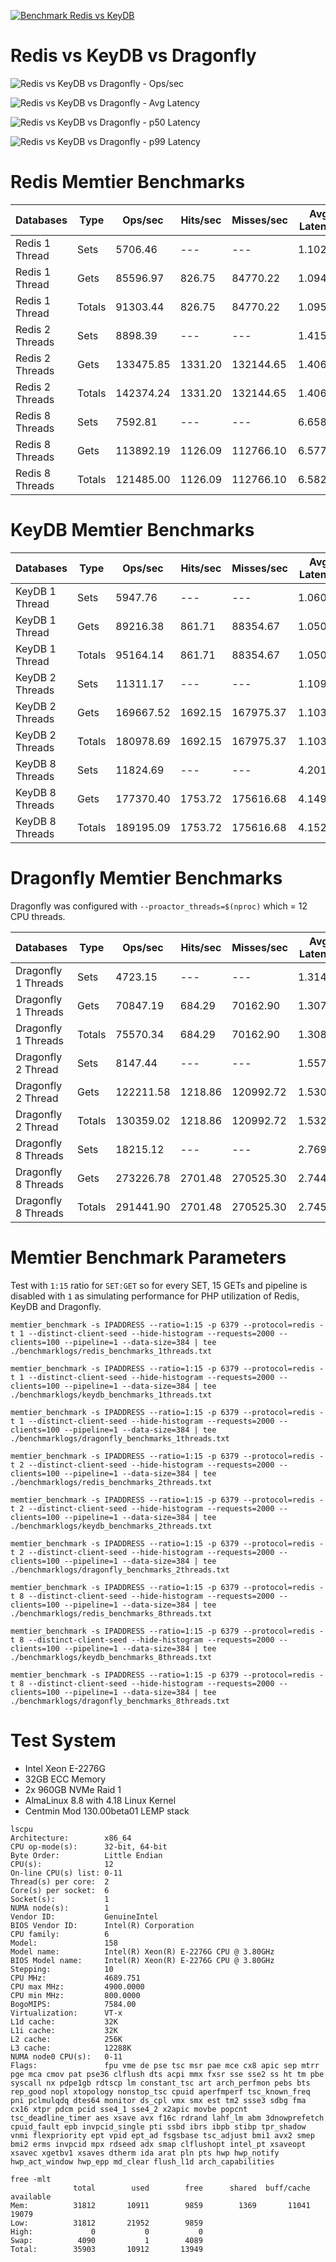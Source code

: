 [![Benchmark Redis vs KeyDB](https://github.com/centminmod/redis-comparison-benchmarks/actions/workflows/benchmarks.yml/badge.svg)](https://github.com/centminmod/redis-comparison-benchmarks/actions/workflows/benchmarks.yml)

# Redis vs KeyDB vs Dragonfly

![Redis vs KeyDB vs Dragonfly - Ops/sec](charts/redis-keydb-dragonfly-ops-02.png)

![Redis vs KeyDB vs Dragonfly - Avg Latency](charts/redis-keydb-dragonfly-latency-avg-01.png)

![Redis vs KeyDB vs Dragonfly - p50 Latency](charts/redis-keydb-dragonfly-latency-p50-01.png)

![Redis vs KeyDB vs Dragonfly - p99 Latency](charts/redis-keydb-dragonfly-latency-p99-01.png)

# Redis Memtier Benchmarks

| Databases | Type | Ops/sec | Hits/sec | Misses/sec | Avg Latency | p50 Latency | p99 Latency | p99.9 Latency | KB/sec |
| --- | --- | --- | --- | --- | --- | --- | --- | --- | --- |
Redis 1 Thread | Sets | 5706.46 | --- | --- | 1.10241 | 0.99100 | 1.95900 | 4.07900 | 2406.80 |
Redis 1 Thread | Gets | 85596.97 | 826.75 | 84770.22 | 1.09486 | 0.99100 | 1.95100 | 3.55100 | 3646.81 |
Redis 1 Thread | Totals | 91303.44 | 826.75 | 84770.22 | 1.09533 | 0.99100 | 1.95100 | 3.59900 | 6053.61 |
Redis 2 Threads | Sets | 8898.39 | --- | --- | 1.41531 | 1.31100 | 2.25500 | 2.78300 | 3753.06 |
Redis 2 Threads | Gets | 133475.85 | 1331.20 | 132144.65 | 1.40604 | 1.30300 | 2.25500 | 3.58300 | 5702.54 |
Redis 2 Threads | Totals | 142374.24 | 1331.20 | 132144.65 | 1.40662 | 1.30300 | 2.25500 | 3.51900 | 9455.60 |
Redis 8 Threads | Sets | 7592.81 | --- | --- | 6.65850 | 6.49500 | 9.21500 | 14.20700 | 3202.41 |
Redis 8 Threads | Gets | 113892.19 | 1126.09 | 112766.10 | 6.57747 | 6.43100 | 8.76700 | 14.46300 | 4862.18 |
Redis 8 Threads | Totals | 121485.00 | 1126.09 | 112766.10 | 6.58254 | 6.43100 | 8.76700 | 14.46300 | 8064.59 |

# KeyDB Memtier Benchmarks

| Databases | Type | Ops/sec | Hits/sec | Misses/sec | Avg Latency | p50 Latency | p99 Latency | p99.9 Latency | KB/sec |
| --- | --- | --- | --- | --- | --- | --- | --- | --- | --- |
KeyDB 1 Thread | Sets | 5947.76 | --- | --- | 1.06011 | 0.98300 | 1.82300 | 4.67100 | 2508.57 |
KeyDB 1 Thread | Gets | 89216.38 | 861.71 | 88354.67 | 1.05024 | 0.98300 | 1.67100 | 3.47100 | 3801.01 |
KeyDB 1 Thread | Totals | 95164.14 | 861.71 | 88354.67 | 1.05086 | 0.98300 | 1.67900 | 3.61500 | 6309.58 |
KeyDB 2 Threads | Sets | 11311.17 | --- | --- | 1.10910 | 0.97500 | 2.20700 | 3.64700 | 4770.69 |
KeyDB 2 Threads | Gets | 169667.52 | 1692.15 | 167975.37 | 1.10304 | 0.97500 | 2.20700 | 3.72700 | 7248.77 |
KeyDB 2 Threads | Totals | 180978.69 | 1692.15 | 167975.37 | 1.10342 | 0.97500 | 2.20700 | 3.71100 | 12019.46 |
KeyDB 8 Threads | Sets | 11824.69 | --- | --- | 4.20102 | 4.12700 | 8.57500 | 12.47900 | 4987.28 |
KeyDB 8 Threads | Gets | 177370.40 | 1753.72 | 175616.68 | 4.14949 | 4.12700 | 8.44700 | 11.96700 | 7572.14 |
KeyDB 8 Threads | Totals | 189195.09 | 1753.72 | 175616.68 | 4.15271 | 4.12700 | 8.44700 | 12.03100 | 12559.42 |

# Dragonfly Memtier Benchmarks

Dragonfly was configured with `--proactor_threads=$(nproc)` which = 12 CPU threads.

| Databases | Type | Ops/sec | Hits/sec | Misses/sec | Avg Latency | p50 Latency | p99 Latency | p99.9 Latency | KB/sec |
| --- | --- | --- | --- | --- | --- | --- | --- | --- | --- |
Dragonfly 1 Threads | Sets | 4723.15 | --- | --- | 1.31489 | 0.86300 | 11.26300 | 18.30300 | 1992.07 |
Dragonfly 1 Threads | Gets | 70847.19 | 684.29 | 70162.90 | 1.30760 | 0.86300 | 10.87900 | 17.53500 | 3018.40 |
Dragonfly 1 Threads | Totals | 75570.34 | 684.29 | 70162.90 | 1.30806 | 0.86300 | 10.94300 | 17.66300 | 5010.47 |
Dragonfly 2 Thread | Sets | 8147.44 | --- | --- | 1.55731 | 0.69500 | 12.99100 | 21.37500 | 3436.33 |
Dragonfly 2 Thread | Gets | 122211.58 | 1218.86 | 120992.72 | 1.53052 | 0.68700 | 13.24700 | 21.11900 | 5221.29 |
Dragonfly 2 Thread | Totals | 130359.02 | 1218.86 | 120992.72 | 1.53219 | 0.68700 | 13.24700 | 21.11900 | 8657.62 |
Dragonfly 8 Threads | Sets | 18215.12 | --- | --- | 2.76942 | 2.39900 | 10.36700 | 25.47100 | 7682.56 |
Dragonfly 8 Threads | Gets | 273226.78 | 2701.48 | 270525.30 | 2.74424 | 2.35100 | 10.30300 | 24.83100 | 11664.36 |
Dragonfly 8 Threads | Totals | 291441.90 | 2701.48 | 270525.30 | 2.74581 | 2.35100 | 10.30300 | 24.83100 | 19346.92 |

# Memtier Benchmark Parameters

Test with `1:15` ratio for `SET:GET` so for every SET, 15 GETs and pipeline is disabled with `1` as simulating performance for PHP utilization of Redis, KeyDB and Dragonfly.

```
memtier_benchmark -s IPADDRESS --ratio=1:15 -p 6379 --protocol=redis -t 1 --distinct-client-seed --hide-histogram --requests=2000 --clients=100 --pipeline=1 --data-size=384 | tee ./benchmarklogs/redis_benchmarks_1threads.txt

memtier_benchmark -s IPADDRESS --ratio=1:15 -p 6379 --protocol=redis -t 1 --distinct-client-seed --hide-histogram --requests=2000 --clients=100 --pipeline=1 --data-size=384 | tee ./benchmarklogs/keydb_benchmarks_1threads.txt

memtier_benchmark -s IPADDRESS --ratio=1:15 -p 6379 --protocol=redis -t 1 --distinct-client-seed --hide-histogram --requests=2000 --clients=100 --pipeline=1 --data-size=384 | tee ./benchmarklogs/dragonfly_benchmarks_1threads.txt

memtier_benchmark -s IPADDRESS --ratio=1:15 -p 6379 --protocol=redis -t 2 --distinct-client-seed --hide-histogram --requests=2000 --clients=100 --pipeline=1 --data-size=384 | tee ./benchmarklogs/redis_benchmarks_2threads.txt

memtier_benchmark -s IPADDRESS --ratio=1:15 -p 6379 --protocol=redis -t 2 --distinct-client-seed --hide-histogram --requests=2000 --clients=100 --pipeline=1 --data-size=384 | tee ./benchmarklogs/keydb_benchmarks_2threads.txt

memtier_benchmark -s IPADDRESS --ratio=1:15 -p 6379 --protocol=redis -t 2 --distinct-client-seed --hide-histogram --requests=2000 --clients=100 --pipeline=1 --data-size=384 | tee ./benchmarklogs/dragonfly_benchmarks_2threads.txt

memtier_benchmark -s IPADDRESS --ratio=1:15 -p 6379 --protocol=redis -t 8 --distinct-client-seed --hide-histogram --requests=2000 --clients=100 --pipeline=1 --data-size=384 | tee ./benchmarklogs/redis_benchmarks_8threads.txt

memtier_benchmark -s IPADDRESS --ratio=1:15 -p 6379 --protocol=redis -t 8 --distinct-client-seed --hide-histogram --requests=2000 --clients=100 --pipeline=1 --data-size=384 | tee ./benchmarklogs/keydb_benchmarks_8threads.txt

memtier_benchmark -s IPADDRESS --ratio=1:15 -p 6379 --protocol=redis -t 8 --distinct-client-seed --hide-histogram --requests=2000 --clients=100 --pipeline=1 --data-size=384 | tee ./benchmarklogs/dragonfly_benchmarks_8threads.txt
```

# Test System

* Intel Xeon E-2276G
* 32GB ECC Memory
* 2x 960GB NVMe Raid 1
* AlmaLinux 8.8 with 4.18 Linux Kernel
* Centmin Mod 130.00beta01 LEMP stack

```
lscpu
Architecture:        x86_64
CPU op-mode(s):      32-bit, 64-bit
Byte Order:          Little Endian
CPU(s):              12
On-line CPU(s) list: 0-11
Thread(s) per core:  2
Core(s) per socket:  6
Socket(s):           1
NUMA node(s):        1
Vendor ID:           GenuineIntel
BIOS Vendor ID:      Intel(R) Corporation
CPU family:          6
Model:               158
Model name:          Intel(R) Xeon(R) E-2276G CPU @ 3.80GHz
BIOS Model name:     Intel(R) Xeon(R) E-2276G CPU @ 3.80GHz
Stepping:            10
CPU MHz:             4689.751
CPU max MHz:         4900.0000
CPU min MHz:         800.0000
BogoMIPS:            7584.00
Virtualization:      VT-x
L1d cache:           32K
L1i cache:           32K
L2 cache:            256K
L3 cache:            12288K
NUMA node0 CPU(s):   0-11
Flags:               fpu vme de pse tsc msr pae mce cx8 apic sep mtrr pge mca cmov pat pse36 clflush dts acpi mmx fxsr sse sse2 ss ht tm pbe syscall nx pdpe1gb rdtscp lm constant_tsc art arch_perfmon pebs bts rep_good nopl xtopology nonstop_tsc cpuid aperfmperf tsc_known_freq pni pclmulqdq dtes64 monitor ds_cpl vmx smx est tm2 ssse3 sdbg fma cx16 xtpr pdcm pcid sse4_1 sse4_2 x2apic movbe popcnt tsc_deadline_timer aes xsave avx f16c rdrand lahf_lm abm 3dnowprefetch cpuid_fault epb invpcid_single pti ssbd ibrs ibpb stibp tpr_shadow vnmi flexpriority ept vpid ept_ad fsgsbase tsc_adjust bmi1 avx2 smep bmi2 erms invpcid mpx rdseed adx smap clflushopt intel_pt xsaveopt xsavec xgetbv1 xsaves dtherm ida arat pln pts hwp hwp_notify hwp_act_window hwp_epp md_clear flush_l1d arch_capabilities
```
```
free -mlt
              total        used        free      shared  buff/cache   available
Mem:          31812       10911        9859        1369       11041       19079
Low:          31812       21952        9859
High:             0           0           0
Swap:          4090           1        4089
Total:        35903       10912       13949
```